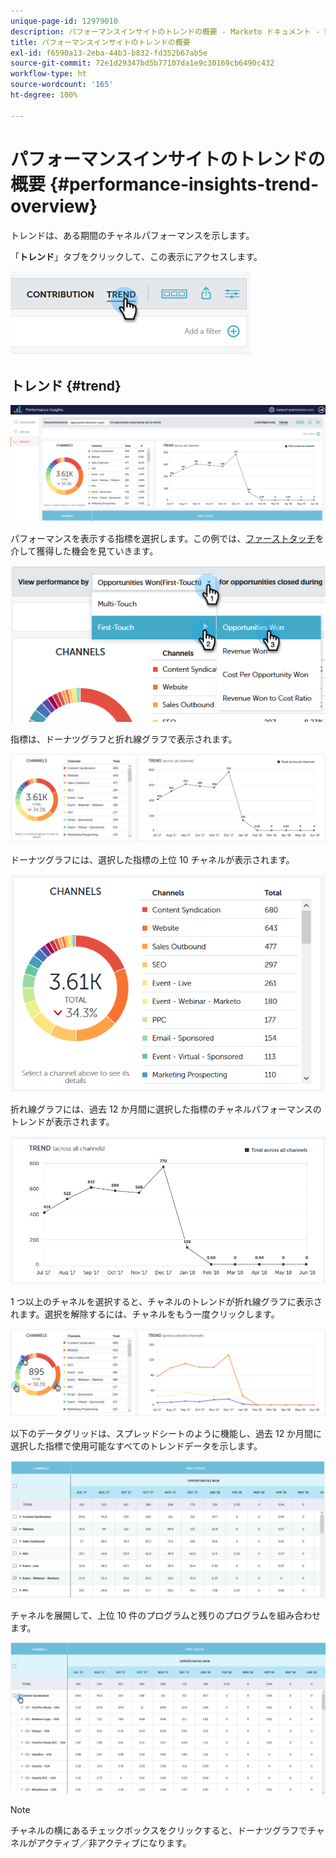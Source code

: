 ```yaml
---
unique-page-id: 12979010
description: パフォーマンスインサイトのトレンドの概要 - Marketo ドキュメント - 製品ドキュメント
title: パフォーマンスインサイトのトレンドの概要
exl-id: f6590a13-2eba-44b3-b832-fd352b67ab5e
source-git-commit: 72e1d29347bd5b77107da1e9c30169cb6490c432
workflow-type: ht
source-wordcount: '165'
ht-degree: 100%

---
```


# パフォーマンスインサイトのトレンドの概要 {#performance-insights-trend-overview}

トレンドは、ある期間のチャネルパフォーマンスを示します。

「**トレンド**」タブをクリックして、この表示にアクセスします。

![](assets/1.png)

## トレンド {#trend}

![](assets/2-1.png)

パフォーマンスを表示する指標を選択します。この例では、[ファーストタッチ](/help/marketo/product-docs/reporting/revenue-cycle-analytics/revenue-tools/attribution/understanding-attribution.md)を介して獲得した機会を見ていきます。

![](assets/3-2.png)

指標は、ドーナツグラフと折れ線グラフで表示されます。

![](assets/4-1.png)

ドーナツグラフには、選択した指標の上位 10 チャネルが表示されます。

![](assets/5-2.png)

折れ線グラフには、過去 12 か月間に選択した指標のチャネルパフォーマンスのトレンドが表示されます。

![](assets/6-1.png)

1 つ以上のチャネルを選択すると、チャネルのトレンドが折れ線グラフに表示されます。選択を解除するには、チャネルをもう一度クリックします。

![](assets/7.png)

以下のデータグリッドは、スプレッドシートのように機能し、過去 12 か月間に選択した指標で使用可能なすべてのトレンドデータを示します。

![](assets/8.png)

チャネルを展開して、上位 10 件のプログラムと残りのプログラムを組み合わせます。

![](assets/9-1.png)

>[!NOTE]
>
>チャネルの横にあるチェックボックスをクリックすると、ドーナツグラフでチャネルがアクティブ／非アクティブになります。
